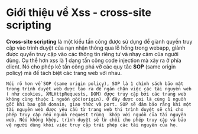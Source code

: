 # Giới thiệu về Xss - cross-site scripting
**Cross-site scripting** là một kiểu tấn công được sử dụng để giành quyền truy cập vào trình duyệt của nạn nhận thông qua lỗ hổng trong webapp, giành được quyền truy cập vào các thông tin riêng tư và nhạy cảm của người dùng. Cụ thể hơn xss là 1 dạng tấn công code injection mà xảy ra ở phía client. Nó cho phép kẻ tấn công phá vỡ các quy tắc **SOP** (same origin policy) mà để tách biệt các trang web với nhau.
```
Nói rõ hơn về SOP (same origin policy), SOP là 1 chính sách bảo mật trong trình duyệt web được tạo ra để ngăn chặn việc các tài nguyên web ( như cookies, XMLHttpRequests, DOM) được truy cập bởi các trang web không cùng thuộc 1 nguồn gốc(origin). Ở đây được coi là cùng 1 nguồn gốc khi bao gồm domain, giao thức và port. SOP sẽ đảm bảo rằng khi một tài nguyên web được yêu cầu từ trang web thi trình duyệt sẽ chỉ cho phép truy cập nếu nguồn request trùng  khớp với nguồn của tài nguyên web. Nếu không khớp, trình duyệt sẽ từ chối cho phép truy cập và bảo vệ người dùng khỏi việc truy cập trái phép các tài nguyên của họ.
```
